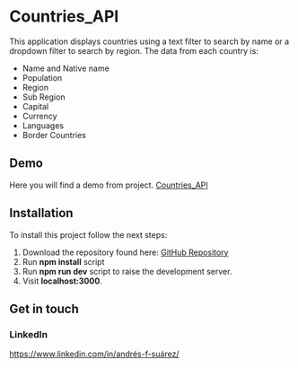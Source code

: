 # Countries_API

This application displays countries using a text filter to search by name or a dropdown filter to search by region.
The data from each country is:
- Name and Native name
- Population
- Region
- Sub Region
- Capital
- Currency
- Languages
- Border Countries


## Demo
Here you will find a demo from project. [Countries_API](https://countries-68eg3yxyz-suaferoantjk.vercel.app)

## Installation
To install this project follow the next steps:
1.  Download the repository found here: [GitHub Repository](https://github.com/SuaferoanTJK/Countries_API)
2.  Run **npm install** script
3.  Run **npm run dev** script to raise the development server.
4.  Visit **localhost:3000**.


## Get in touch
### LinkedIn
https://www.linkedin.com/in/andrés-f-suárez/
